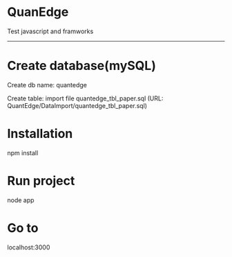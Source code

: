 # QuanEdge
Test javascript and framworks

--------------------------------

# Create database(mySQL)

Create db name: quantedge

Create table: import file quantedge_tbl_paper.sql (URL: QuantEdge/DataImport/quantedge_tbl_paper.sql)

# Installation

npm install 

# Run project

node app

# Go to
localhost:3000
